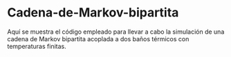# Cadena-de-Markov-bipartita
Aquí se muestra el código empleado para llevar a cabo la simulación de una cadena de Markov bipartita acoplada a dos baños térmicos con temperaturas finitas. 
